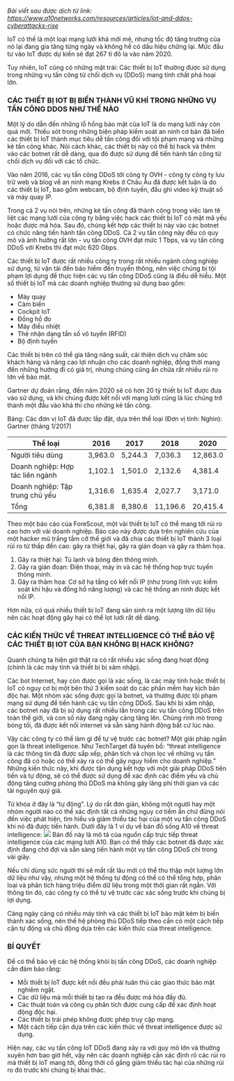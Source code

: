 *Bài viết sau được dịch từ link: https://www.a10networks.com/resources/articles/iot-and-ddos-cyberattacks-rise*

IoT có thể là một loại mạng lưới khá mới mẻ, nhưng tốc độ tăng trưởng của nó lại đang gia tăng từng ngày và không hề có dấu hiệu chững lại. Mức đầu tư vào IoT được dự kiến sẽ đạt 267 tỉ đô la vào năm 2020.

Tuy nhiên, IoT cũng có những mặt trái: Các thiết bị IoT thường được sử dụng trong những vụ tấn công từ chối dịch vụ (DDoS) mang tính chất phá hoại lớn.

### CÁC THIẾT BỊ IOT BỊ BIẾN THÀNH VŨ KHÍ TRONG NHỮNG VỤ TẤN CÔNG DDOS NHƯ THẾ NÀO 

Một lý do dẫn đến những lỗ hổng bảo mật của IoT là do mạng lưới này còn quá mới. Thiếu sót trong những biện pháp kiểm soát an ninh cơ bản đã biến các thiết bị IoT thành mục tiêu dễ tấn công đối với tội phạm mạng và những kẻ tấn công khác. Nói cách khác, các thiết bị này có thể bị hack và thêm vào các botnet rất dễ dàng, qua đó được sử dụng để tiến hành tấn công từ chối dịch vụ đối với các tổ chức.

Vào năm 2016, các vụ tấn công DDoS tới công ty OVH - công ty công ty lưu trữ web và blog về an ninh mạng Krebs ở Châu  Âu đã được kết luận là do các thiết bị IoT, bao gồm webcam, bộ định tuyến, đầu ghi video kỹ thuật số và máy quay IP.

Trong cả 2 vụ nói trên, những kẻ tấn công đã thành công trong việc làm tê liệt các mạng lưới của công ty bằng việc hack các thiết bị IoT có mật mã yếu hoặc được mã hóa. Sau đó, chúng kết hợp các thiết bị này vào các botnet có chức năng tiến hành tấn công DDoS. Cả 2 vụ tấn công này đều có quy mô và ảnh hưởng rất lớn - vụ tấn công OVH đạt mức 1 Tbps, và vụ tấn công DDoS với Krebs thì đạt mức 620 Gbps.

Các thiết bị IoT được rất nhiều công ty trong rất nhiều ngành công nghiệp sử dụng, từ vận tải đến bảo hiểm đến truyền thông, nên việc chúng bị tội phạm lợi dụng để thực hiện các vụ tấn công DDoS cũng là điều dễ hiểu. Một số thiết bị IoT mà các doanh nghiệp thường sử dụng bao gồm:
* Máy quay
* Cảm biến
* Cockpit IoT
* Đồng hồ đo
* Máy điều nhiệt
* Thẻ nhận dạng tần số vô tuyến (RFID)
* Bộ định tuyến

Các thiết bị trên có thể gia tăng năng suất, cải thiện dịch vụ chăm sóc khách hàng và nâng cao lợi nhuận cho các doanh nghiệp, đồng thời mang đến những hướng đi có giá trị, nhưng chúng cũng ẩn chứa rất nhiều rủi ro lớn về bảo mật.

Gartner dự đoán rằng, đến năm 2020 sẽ có hơn 20 tỷ thiết bị IoT được đưa vào sử dụng, và khi chúng được kết nối với mạng lưới cũng là lúc chúng trở thành một đầu vào khả thi cho những kẻ tấn công.


Bảng: Các đơn vị IoT đã được lắp đặt, dựa trên thể loại (Đơn vị tính: Nghìn): Gartner (tháng 1/2017)

|   Thể loại	|   2016	|   2017	|2018   	| 2020   	|
|---	|---	|---	|---	|---	|
|   Người tiêu dùng	|   3,963.0	|   5,244.3	|   7,036.3	|  12,863.0 	|
|   Doanh nghiệp: Hợp tác liên ngành	|  1,102.1 	|  1,501.0 	|  2,132.6 	|   4,381.4	|
|   Doanh nghiệp: Tập trung chủ yếu	|   1,316.6	|   1,635.4	| 2,027.7  	| 3,171.0  	|
|  Tổng 	| 6,381.8  	|   8,380.6	|  11,196.6 	|   20,415.4	|

Theo một báo cáo của ForeScout, một vài thiết bị IoT có thể mang tới rủi ro cao hơn với vài doanh nghiệp. Báo cáo này được dựa trên nghiên cứu của một hacker mũ trắng tầm cỡ thế giới và đã chia các thiết bị IoT thành 3 loại rủi ro từ thấp đến cao: gây ra thiệt hại, gây ra gián đoạn và gây ra thảm họa.

 1. Gây ra thiệt hại: Tủ lạnh và bóng đèn thông minh.
 2. Gây ra gián đoạn: Điện thoại, máy in và các hệ thống họp trực tuyến thông minh.
 3. Gây ra thảm họa: Cơ sở hạ tầng có kết nối IP (như trong lĩnh vực kiểm soát khí hậu và đồng hồ năng lượng) và các hệ thống an ninh được kết nối IP.

Hơn nữa, có quá nhiều thiết bị IoT đang sản sinh ra một lượng lớn dữ liệu nên các hoạt động gây hại có thể lọt lưới rất dễ dàng.

### CÁC KIẾN THỨC VỀ THREAT INTELLIGENCE CÓ THỂ BẢO VỆ CÁC THIẾT BỊ IOT CỦA BẠN KHÔNG BỊ HACK KHÔNG?

Quanh chúng ta hiện giờ thật ra có rất nhiều xác sống đang hoạt động (chính là các máy tính và thiết bị bị xâm nhập).

Các bot Internet, hay còn được gọi là xác sống, là các máy tính hoặc thiết bị IoT có nguy cơ bị một bên thứ 3 kiểm soát do các phần mềm hay kịch bản độc hại. Một nhóm xác sống được gọi là botnet, và thường được tội phạm mạng sử dụng để tiến hành các vụ tấn công DDoS. Sau khi bị xâm nhập, các botnet này đã bị sử dụng rất nhiều lần trong các vụ tấn công DDoS trên toàn thế giới, và con số này đang ngày càng tăng lên. Chúng rình mò trong bóng tối, đã được kết nối internet và sẵn sàng hành động bất cứ lúc nào.

Vậy các công ty có thể làm gì để tự vệ trước các botnet? Một giải pháp ngắn gọn là  threat intelligence. Như TechTarget đã tuyên bố: “threat intelligence là các thông tin đã được sắp xếp, phân tích và chọn lọc về những vụ tấn công đã có hoặc có thể xảy ra có thể gây nguy hiểm cho doanh nghiệp.” Những kiến thức này, khi được tận dụng kết hợp với một giải pháp DDoS tiên tiến và tự động, sẽ có thể được sử dụng để xác định các điểm yếu và chủ động tăng cường phòng thủ DDoS mà không gây lãng phí thời gian và các tài nguyên quý giá.

Từ khóa ở đây là “tự động”. Lý do rất đơn giản, không một người hay một nhóm người nào có thể xác định tất cả những nguy cơ tiềm ẩn chứ đừng nói đến việc phát hiện, tìm hiểu và giảm thiểu tác hại của một vụ tấn công DDoS khi nó đã được tiến hành. Dưới đây là 1 ví dụ về bản đồ sống A10 về threat intelligence:
![](https://www.a10networks.com/sites/default/files/blog-post-images/ddos-threat-map.jpeg)
Bản đồ này là mô tả của nguồn cấp trực tiếp threat intelligence của các mạng lưới A10. Bạn có thể thấy các botnet đã được xác định đang chờ đợi và sẵn sàng tiến hành một vụ tấn công DDoS chỉ trong vài giây.

Nếu chỉ dùng sức người thì sẽ mất rất lâu mới có thể thu thập một lượng lớn dữ liệu như vậy, nhưng một hệ thống tự động có thể có thể tổng hợp, phân loại và phân tích hàng triệu điểm dữ liệu trong một thời gian rất ngắn. Với thông tin đó, các công ty có thể tự vệ trước các xác sống trước khi chúng bị lợi dụng.

Càng ngày càng có nhiều máy tính và các thiết bị IoT bảo mật kém bị biến thành xác sống, nên thế hệ phòng thủ DDoS tiếp theo cần có một cách tiếp cận tự động và chủ động dựa trên các kiến thức của threat intelligence.

### BÍ QUYẾT

Để có thể bảo vệ các hệ thống khỏi bị tấn công DDoS, các doanh nghiệp cần đảm bảo rằng:
* Mỗi thiết bị IoT được kết nối đều phải tuân thủ các giao thức bảo mật nghiêm ngặt.
* Các dữ liệu mà mỗi thiết bị tạo ra đều được mã hóa đầy đủ.
* Các thuật toán và công cụ phân tích được cung cấp để xác định hoạt động độc hại.
* Các thiết bị trái phép không được phép truy cập mạng.
* Một cách tiếp cận dựa trên các kiến thức về threat intelligence được sử dụng.

Hiện nay, các vụ tấn công IoT DDoS đang xảy ra với quy mô lớn và thường xuyên hơn bao giờ hết, vậy nên các doanh nghiệp cần xác định rõ các rủi ro mà thiết bị IoT mang tới, đồng thời cố gắng giảm thiểu tác hại của những rủi ro đó trước khi chúng bị khai thác.